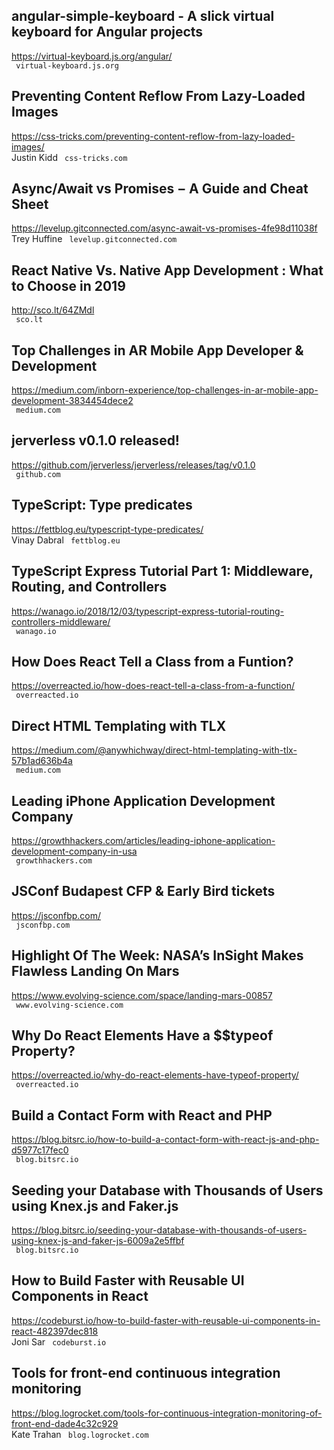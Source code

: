 ## angular-simple-keyboard - A slick virtual keyboard for Angular projects  
https://virtual-keyboard.js.org/angular/  
 ` virtual-keyboard.js.org`
  

## Preventing Content Reflow From Lazy-Loaded Images  
https://css-tricks.com/preventing-content-reflow-from-lazy-loaded-images/  
Justin Kidd ` css-tricks.com`
  

## Async/Await vs Promises  –  A Guide and Cheat Sheet  
https://levelup.gitconnected.com/async-await-vs-promises-4fe98d11038f  
Trey Huffine ` levelup.gitconnected.com`
  

## React Native Vs. Native App Development : What to Choose in 2019  
http://sco.lt/64ZMdl  
 ` sco.lt`
  

## Top Challenges in AR Mobile App Developer & Development  
https://medium.com/inborn-experience/top-challenges-in-ar-mobile-app-development-3834454dece2  
 ` medium.com`
  

## jerverless v0.1.0 released!  
https://github.com/jerverless/jerverless/releases/tag/v0.1.0  
 ` github.com`
  

## TypeScript: Type predicates  
https://fettblog.eu/typescript-type-predicates/  
Vinay Dabral ` fettblog.eu`
  

## TypeScript Express Tutorial Part 1: Middleware, Routing, and Controllers  
https://wanago.io/2018/12/03/typescript-express-tutorial-routing-controllers-middleware/  
 ` wanago.io`
  

## How Does React Tell a Class from a Funtion?  
https://overreacted.io/how-does-react-tell-a-class-from-a-function/  
 ` overreacted.io`
  

## Direct HTML Templating with TLX  
https://medium.com/@anywhichway/direct-html-templating-with-tlx-57b1ad636b4a  
 ` medium.com`
  

## Leading iPhone Application Development Company  
https://growthhackers.com/articles/leading-iphone-application-development-company-in-usa  
 ` growthhackers.com`
  

## JSConf Budapest CFP & Early Bird tickets  
https://jsconfbp.com/  
 ` jsconfbp.com`
  

## Highlight Of The Week: NASA’s InSight Makes Flawless Landing On Mars  
https://www.evolving-science.com/space/landing-mars-00857  
 ` www.evolving-science.com`
  

## Why Do React Elements Have a $$typeof Property?  
https://overreacted.io/why-do-react-elements-have-typeof-property/  
 ` overreacted.io`
  

## Build a Contact Form with React and PHP  
https://blog.bitsrc.io/how-to-build-a-contact-form-with-react-js-and-php-d5977c17fec0  
 ` blog.bitsrc.io`
  

## Seeding your Database with Thousands of Users using Knex.js and Faker.js  
https://blog.bitsrc.io/seeding-your-database-with-thousands-of-users-using-knex-js-and-faker-js-6009a2e5ffbf  
 ` blog.bitsrc.io`
  

## How to Build Faster with Reusable UI Components in React  
https://codeburst.io/how-to-build-faster-with-reusable-ui-components-in-react-482397dec818  
Joni Sar ` codeburst.io`
  

## Tools for front-end continuous integration monitoring  
https://blog.logrocket.com/tools-for-continuous-integration-monitoring-of-front-end-dade4c32c929  
Kate Trahan ` blog.logrocket.com`
  

